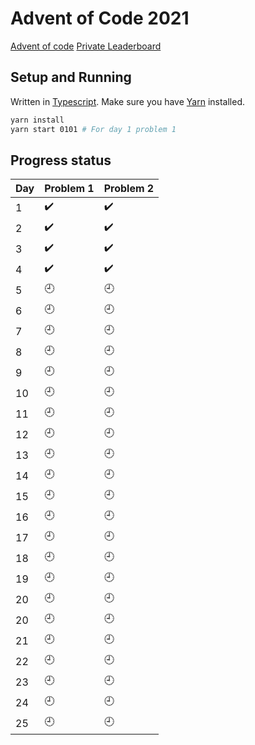 # Advent of Code 2021

[Advent of code](https://adventofcode.com/)
[Private Leaderboard](https://adventofcode.com/2021/leaderboard/private/view/1117715)

## Setup and Running

Written in [Typescript](https://www.typescriptlang.org/). Make sure you have
[Yarn](https://adventofcode.com/) installed.

```sh
yarn install
yarn start 0101 # For day 1 problem 1
```

## Progress status

| Day | Problem 1          | Problem 2          |
| --- | ------------------ | ------------------ |
| 1   | :heavy_check_mark: | :heavy_check_mark: |
| 2   | :heavy_check_mark: | :heavy_check_mark: |
| 3   | :heavy_check_mark: | :heavy_check_mark: |
| 4   | :heavy_check_mark: | :heavy_check_mark: |
| 5   | :clock9:           | :clock9:           |
| 6   | :clock9:           | :clock9:           |
| 7   | :clock9:           | :clock9:           |
| 8   | :clock9:           | :clock9:           |
| 9   | :clock9:           | :clock9:           |
| 10  | :clock9:           | :clock9:           |
| 11  | :clock9:           | :clock9:           |
| 12  | :clock9:           | :clock9:           |
| 13  | :clock9:           | :clock9:           |
| 14  | :clock9:           | :clock9:           |
| 15  | :clock9:           | :clock9:           |
| 16  | :clock9:           | :clock9:           |
| 17  | :clock9:           | :clock9:           |
| 18  | :clock9:           | :clock9:           |
| 19  | :clock9:           | :clock9:           |
| 20  | :clock9:           | :clock9:           |
| 20  | :clock9:           | :clock9:           |
| 21  | :clock9:           | :clock9:           |
| 22  | :clock9:           | :clock9:           |
| 23  | :clock9:           | :clock9:           |
| 24  | :clock9:           | :clock9:           |
| 25  | :clock9:           | :clock9:           |
